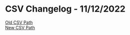 
# CSV Changelog - 11/12/2022

[Old CSV Path](assertions-csv/oldManual.csv)  
[New CSV Path](assertions-csv/manual.csv)
